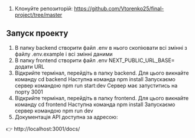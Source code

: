 
1. Клонуйте репозиторій:
   https://github.com/Vtorenko25/final-project/tree/master


## Запуск проекту
1. В папку backend створити файл .env в нього скопіювати всі змінні з файлу .env.example 
і всі змінні даними
2. В папку frontend створити файл .env NEXT_PUBLIC_URL_BASE= додати URL
3. Відкрийте термінал, перейдіть в папку backend. Для цього викнайте команду
cd backend 
Наступна команда
npm install
Запускаємо сервер командою
npm run start:dev
Сервер має запуститись на порту 3001
4. Відкрийте термінал, перейдіть в папку frontend. Для цього викнайте команду
cd frontend
Наступна команда
npm install
Запускаємо сервер командою
npm run dev
5. Документація API доступна за адресою:

👉 http://localhost:3001/docs/












